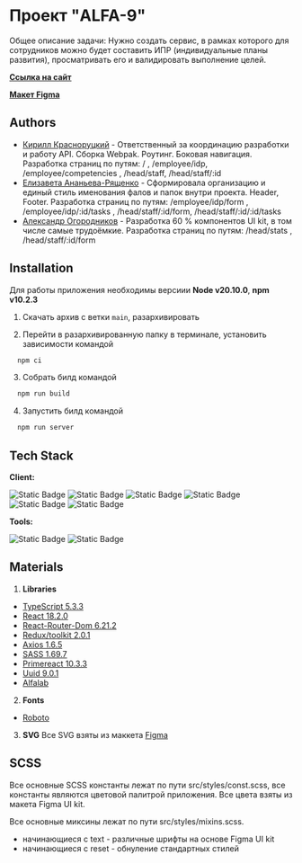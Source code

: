 # Проект "ALFA-9"

Общее описание задачи: Нужно создать сервис, в рамках которого для сотрудников можно будет составить ИПР (индивидуальные планы развития), просматривать его и валидировать выполнение целей. 

[**Ссылка на сайт**](https://new.red-hand.ru/)

[**Макет Figma**](https://www.figma.com/file/AXLBBWgE91P41rGwLaIldz/Задача-Альфа-Банка?type=design&node-id=0%3A1&mode=design&t=5mc0w5G01q9YN5Z8-1)


## Authors

- [Кирилл Красноруцкий](https://github.com/Red-Handed-Guy) - Ответственный за координацию разработки и работу API. Сборка Webpak. Роутинг. Боковая навигация. Разработка страниц по путям: / , /employee/idp, /employee/competencies , /head/staff, /head/staff/:id
- [Елизавета Ананьева-Рященко](https://github.com/lizananeva) - Сформировала организацию и единый стиль именования фалов и папок внутри проекта. Header, Footer. Разработка страниц по путям: /employee/idp/form , /employee/idp/:id/tasks , /head/staff/:id/form, /head/staff/:id/:id/tasks
- [Александр Огородников](https://github.com/Zorkiy82) - Разработка 60 % компонентов UI kit, в том числе самые трудоёмкие. Разработка страниц по путям: /head/stats , /head/staff/:id/form


## Installation
Для работы приложения необходимы версиии **Node v20.10.0**, **npm v10.2.3**

1) Скачать архив с ветки `main`, разархивировать

2) Перейти в разархивированную папку в терминале, установить зависимости командой 
```bash
  npm ci
```
3) Собрать билд командой 
```bash
  npm run build
```
4) Запустить билд командой
```bash
  npm run server
```


## Tech Stack

**Client:** 

![Static Badge](https://img.shields.io/badge/React-black?style=for-the-badge&logo=React)
![Static Badge](https://img.shields.io/badge/TypeScript-%232F74C0?style=for-the-badge&logo=TypeScript&logoColor=%23fff)
![Static Badge](https://img.shields.io/badge/Redux%2Ftoolkit-%237248B6?style=for-the-badge&logo=Redux&logoColor=%23fff)
![Static Badge](https://img.shields.io/badge/SCSS-%23C76395?style=for-the-badge&logo=SASS&logoColor=%23fff)
![Static Badge](https://img.shields.io/badge/HTML-gray?style=for-the-badge&logo=HTML5)
![Static Badge](https://img.shields.io/badge/Axios-%235728DD?style=for-the-badge&logo=Axios&logoColor=%23fff)


**Tools:**

![Static Badge](https://img.shields.io/badge/Git-black?style=for-the-badge&logo=Git&logoColor=%23fff&color=%23E84E31)
![Static Badge](https://img.shields.io/badge/Webpack-%2391CDF1?style=for-the-badge&logo=Webpack&logoColor=%23fff)


## Materials

1) **Libraries** 

- [TypeScript 5.3.3](https://www.npmjs.com/package/typescript)
- [React 18.2.0](https://react.dev/)
- [React-Router-Dom 6.21.2](https://www.npmjs.com/package/react-router-dom)
- [Redux/toolkit 2.0.1](https://redux-toolkit.js.org/)
- [Axios 1.6.5](https://www.npmjs.com/package/axios)
- [SASS 1.69.7](https://www.npmjs.com/package/sass)
- [Primereact 10.3.3](https://primereact.org/)
- [Uuid 9.0.1](https://www.npmjs.com/package/uuid)
- [Alfalab](https://core-ds.github.io/core-components/master/)

2) **Fonts**
- [Roboto](https://fonts.google.com/specimen/Roboto)

3) **SVG**
Все SVG взяты из маккета [Figma](https://www.figma.com/file/AXLBBWgE91P41rGwLaIldz/Задача-Альфа-Банка?type=design&node-id=0%3A1&mode=design&t=5mc0w5G01q9YN5Z8-1)


## SCSS

Все основные SCSS константы лежат по пути src/styles/const.scss, все константы являются цветовой палитрой приложения. Все цвета взяты из макета Figma UI kit.

Все основные миксины лежат по пути src/styles/mixins.scss.
- начинающиеся с text - различные шрифты на основе Figma UI kit
- начинающиеся с reset - обнуление стандартных стилей


